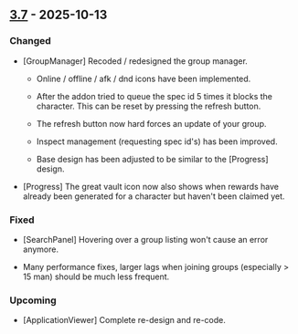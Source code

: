 ## [3.7](https://github.com/NintendoLink07/MythicIOGrabber/releases/tag/3.7) - 2025-10-13

### Changed

- [GroupManager] Recoded / redesigned the group manager.
    - Online / offline / afk / dnd icons have been implemented.

    - After the addon tried to queue the spec id 5 times it blocks the character. This can be reset by pressing the refresh button.

    - The refresh button now hard forces an update of your group.

    - Inspect management (requesting spec id's) has been improved.

    - Base design has been adjusted to be similar to the [Progress] design.

- [Progress] The great vault icon now also shows when rewards have already been generated for a character but haven't been claimed yet.

### Fixed

- [SearchPanel] Hovering over a group listing won't cause an error anymore.

- Many performance fixes, larger lags when joining groups (especially > 15 man) should be much less frequent.

### Upcoming

- [ApplicationViewer] Complete re-design and re-code.
